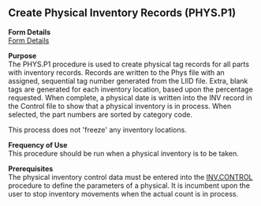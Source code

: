 ##  Create Physical Inventory Records (PHYS.P1)

<PageHeader />

**Form Details**  
[ Form Details ](PHYS-P1-1/README.md)   

**Purpose**  
The PHYS.P1 procedure is used to create physical tag records for all parts
with inventory records. Records are written to the Phys file with an assigned,
sequential tag number generated from the LIID file. Extra, blank tags are
generated for each inventory location, based upon the percentage requested.
When complete, a physical date is written into the INV record in the Control
file to show that a physical inventory is in process. When selected, the part
numbers are sorted by category code.  
  
This process does not 'freeze' any inventory locations.

**Frequency of Use**  
This procedure should be run when a physical inventory is to be taken.

**Prerequisites**  
The physical inventory control data must be entered into the [ INV.CONTROL ](../../INV-ENTRY/INV-CONTROL/README.md) procedure to define the parameters of a physical. It is incumbent upon the user to stop inventory movements when the actual count is in process. 

<badge text= "Version 8.10.57" vertical="middle" />

<PageFooter />